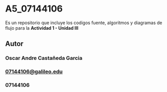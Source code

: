 # A5_07144106

Es un repositorio que incluye los codigos fuente, algoritmos y diagramas de flujo para la **Actividad 1 - Unidad III**

## Autor
### Oscar Andre Castañeda Garcia
### 07144106@galileo.edu
### 07144106
